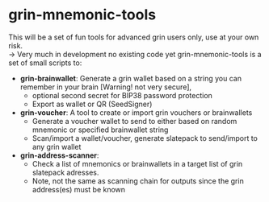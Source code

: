 # grin-mnemonic-tools <br>
This will be a set of fun tools for advanced grin users only, use at your own risk.<br>
-> Very much in development no existing code yet
grin-mnemonic-tools is a set of small scripts to:<br>
* **grin-brainwallet**: Generate a grin wallet based on a string you can remember in your brain [Warning! not very secure],
  * optional second secret for BIP38 password protection
  * Export as wallet or QR (SeedSigner)
* **grin-voucher**: A tool to create or import grin vouchers or brainwallets
  * Generate a voucher wallet to send to either based on random mnemonic or specified brainwallet string
  * Scan/import a wallet/voucher, generate slatepack to send/import to any grin wallet
* **grin-address-scanner**:
  * Check a list of mnemonics or brainwallets in a target list of grin slatepack adresses.
  * Note, not the same as scanning chain for outputs since the grin address(es) must be known     
